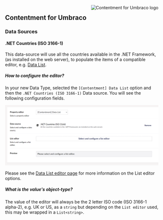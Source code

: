 <img src="../assets/img/logo.png" alt="Contentment for Umbraco logo" title="A state of Umbraco happiness." height="130" align="right">

## Contentment for Umbraco

### Data Sources

#### .NET Countries (ISO 3166-1)

This data-source will use all the countries available in the .NET Framework, (as installed on the web server), to populate the items of a compatible editor, e.g. [Data List](../editors/data-list.md).


##### How to configure the editor?

In your new Data Type, selected the `[Contentment] Data List` option and then the `.NET Countries (ISO 3166-1)` Data source. You will see the following configuration fields.

![Configuration Editor for Data List - empty state](data-source--countries--configuration-editor-01.png)

Please see the [Data List editor page](../editors/data-list.md) for more information on the List editor options.


##### What is the value's object-type?

The value of the editor will always be the 2 letter ISO code (ISO 3166-1 alpha-2), e.g. UK or US, as a `string` but depending on the `List editor` used, this may be wrapped in a `List<string>`.
